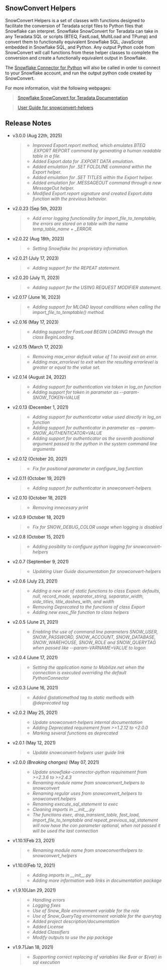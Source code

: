 ## SnowConvert Helpers

SnowConvert Helpers is a set of classes with functions designed to facilitate the conversion of Teradata script files to
Python files that Snowflake can interpret. Snowflake SnowConvert for Teradata can take in any Teradata SQL or
scripts (BTEQ, FastLoad, MultiLoad and TPump) and convert them to functionally equivalent Snowflake SQL,
JavaScript embedded in Snowflake SQL, and Python. Any output Python code from SnowConvert will call functions from these
helper classes to complete the conversion and create a functionally equivalent output in Snowflake.

The [Snowflake Connector for Python](https://pypi.org/project/snowflake-connector-python/) will also be called in order 
to connect to your Snowflake account, and run the output python code created by SnowConvert.

For more information, visit the following webpages:

> [Snowflake SnowConvert for Teradata Documentation](https://docs.snowflake.com/en/migrations/snowconvert-docs/translation-references/teradata/README)

> [User Guide for snowconvert-helpers](https://docs.snowflake.com/en/migrations/snowconvert-docs/translation-references/teradata/scripts-to-python/snowconvert-script-helpers#technical-documentation)

## Release Notes

* v3.0.0 (Aug 22th, 2025)
  > * _Improved Export.report method, which emulates BTEQ .EXPORT REPORT command by generating a human readable table in a file._
  > * _Added Export.data for .EXPORT DATA emulation._
  > * _Added emulation for .SET FOLDLINE command within the Export helper._
  > * _Added emulation for .SET TITLES within the Export helper._
  > * _Added emulation for .MESSAGEOUT command through a new MessageOut helper._
  > * _Modified Export.report signature and created Export.data function with the previous behavior._

* v2.0.23 (Sep 5th, 2023)
  > * _Add error logging functionality for import_file_to_temptable, the errors are stored on a table with the name temp_table_name + \_ERROR._

* v2.0.22 (Aug 18th, 2023)
  > * _Setting Snowflake Inc proprietary information._

* v2.0.21 (July 17, 2023)
  > * _Adding support for the REPEAT statement._

* v2.0.20 (July 11, 2023)
  > * _Adding support for the USING REQUEST MODIFIER statement._

* v2.0.17 (June 16, 2023)
  > * _Adding support for MLOAD layout conditions when calling the import_file_to_temptable() method._

* v2.0.16 (May 17, 2023)
  > * _Adding support for FastLoad BEGIN LOADING through the class BeginLoading._

* v2.0.15 (March 17, 2023)
  > * _Removing max_error default value of 1 to avoid exit on error._
  > * _Adding max_errorlevel to exit when the resulting errorlevel is greater or equal to the value set._
  
* v2.0.14 (August 24, 2022)
  > * _Adding support for authentication via token in log_on function_
  > * _Adding support for token in parameter as --param-SNOW_TOKEN=VALUE_
  
* v2.0.13 (December 1, 2021)
  > * _Adding support for authenticator value used directly in log_on function_
  > * _Adding support for authenticator in parameter as --param-SNOW_AUTHENTICATOR=VALUE_
  > * _Adding support for authenticator as the seventh positional argument passed to the python in the system command line arguments_

* v2.0.12 (October 20, 2021)
  > * _Fix for positional parameter in configure_log function_

* v2.0.11 (October 19, 2021)
  > * _Adding support for authenticator in snowconvert-helpers_

* v2.0.10 (October 18, 2021)
  > * _Removing innecesary print_

* v2.0.9 (October 18, 2021)
  > * _Fix for SNOW_DEBUG_COLOR usage when logging is disabled_

* v2.0.8 (October 15, 2021)
  > * _Adding posiblity to configure python logging for snowconvert-helpers_

* v2.0.7 (September 9, 2021)
  > * _Updating User Guide documentation for snowconvert-helpers_

* v2.0.6 (July 23, 2021)
  > * _Adding a new set of static functions to class Export: defaults, null, record_mode, separator_string, separator_width, side_titles, title_dashes_with, and width_
  > * _Removing Deprecated to the functions of class Export_
  > * _Adding new exec_file function to class helpers_

* v2.0.5 (June 21, 2021)
  > * _Enabling the use of command line parameters SNOW_USER, SNOW_PASSWORD, SNOW_ACCOUNT, SNOW_DATABASE, SNOW_WAREHOUSE, SNOW_ROLE and SNOW_QUERYTAG when passed like --param-VARNAME=VALUE to logon_

* v2.0.4 (June 17, 2021)
  > * _Setting the application name to Mobilize.net when the connection is executed overriding the default PythonConnector_

* v2.0.3 (June 16, 2021)
  > * _Added @staticmethod tag to static methods with @deprecated tag_

* v2.0.2 (May 25, 2021)
  > * _Update snowconvert-helpers internal documentation_
  > * _Adding Deprecated requirement from >=1.2.12 to <2.0.0_
  > * _Marking several functions as deprecated_

* v2.0.1 (May 12, 2021)
  > * _Update snowconvert-helpers user guide link_

* v2.0.0 _(Breaking changes)_ (May 07, 2021)
  > * _Update snowflake-connector-python requirement from >=2.3.6 to >=2.4.3_
  > * _Renaming module name from snowconvert_helpers to snowconvert_
  > * _Renaming regular uses from snowconvert_helpers to snowconvert.helpers_
  > * _Renaming execute_sql_statement to exec_
  > * _Cleaning imports in \_\_init\_\_.py_
  > * _The functions exec, drop_transient_table, fast_load, import_file_to_temptable and repeat_previous_sql_statement will now have the con parameter optional, when not passed it will be used the last connection_

* v1.10.1(Feb 23, 2021)
  > * _Renaming module name from snowconverthelpers to snowconvert_helpers_

* v1.10.0(Feb 12, 2021)
  > * _Adding imports in \_\_init\_\_.py_
  > * _Adding more information web links in documentation package_

* v1.9.10(Jan 29, 2021)
  > * _Handling errors_
  > * _Logging fixes_
  > * _Use of Snow_Role environment variable for the role_
  > * _Use of Snow_QueryTag envirnoment variable for the querytag_
  > * _Added project description/documentation_
  > * _Added License_
  > * _Added Classifiers_
  > * _Modify outputs to use the pip package_

* v1.9.7(Jan 18, 2021)
  > * _Supporting correct replacing of variables like $var or $(var) in sql execution_